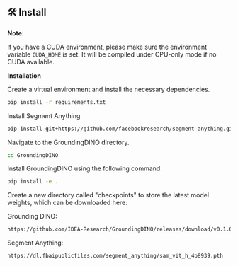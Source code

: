 ## :hammer_and_wrench: Install

**Note:**

If you have a CUDA environment, please make sure the environment variable `CUDA_HOME` is set. It will be compiled under CPU-only mode if no CUDA available.

**Installation**

Create a virtual environment and install the necessary dependencies.

```bash
pip install -r requirements.txt
```

Install Segment Anything

```bash
pip install git+https://github.com/facebookresearch/segment-anything.git
```

Navigate to the GroundingDINO directory.

```bash
cd GroundingDINO
```

Install GroundingDINO using the following command:

```bash
pip install -e .
```

Create a new directory called "checkpoints" to store the latest model weights, which can be downloaded here:

Grounding DINO:

```bash
https://github.com/IDEA-Research/GroundingDINO/releases/download/v0.1.0-alpha/groundingdino_swint_ogc.pth
```

Segment Anything:

```bash
https://dl.fbaipublicfiles.com/segment_anything/sam_vit_h_4b8939.pth
```
